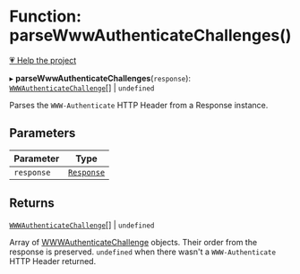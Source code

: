 # Function: parseWwwAuthenticateChallenges()

[💗 Help the project](https://github.com/sponsors/panva)

▸ **parseWwwAuthenticateChallenges**(`response`): [`WWWAuthenticateChallenge`](../interfaces/WWWAuthenticateChallenge.md)[] \| `undefined`

Parses the `WWW-Authenticate` HTTP Header from a Response instance.

## Parameters

| Parameter | Type |
| ------ | ------ |
| `response` | [`Response`](https://developer.mozilla.org/docs/Web/API/Response) |

## Returns

[`WWWAuthenticateChallenge`](../interfaces/WWWAuthenticateChallenge.md)[] \| `undefined`

Array of [WWWAuthenticateChallenge](../interfaces/WWWAuthenticateChallenge.md) objects. Their order from the response is
  preserved. `undefined` when there wasn't a `WWW-Authenticate` HTTP Header returned.
